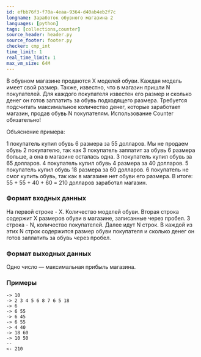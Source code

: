 ```yaml
---
id: efbb76f3-f70a-4eaa-9364-d40ab4eb2f7c
longname: Заработок обувного магазина 2
languages: [python]
tags: [collections,counter]
source_header: header.py
source_footer: footer.py
checker: cmp_int
time_limit: 1
real_time_limit: 1
max_vm_size: 64M
---
```


В обувном магазине продаются X моделей обуви. Каждая модель имеет свой размер. Также, известно, что в магазин пришли N покупателей. Для каждого покупателя известен его размер и сколько денег он готов заплатить за обувь подходящего размера. Требуется подсчитать максимальное количество денег, которые заработает магазин, продав обувь N покупателям.
Использование Counter обязательно!

Объяснение примера:

1 покупатель купил обувь 6 размера за 55 долларов. Мы не продаем обувь 2 покупателю, так как 3 покупатель заплатит за обувь 6 размера больше, а она в магазине осталась одна. 3 покупатель купил обувь за 65 долларов. 4 покупатель купил обувь 4 размера за 40 долларов. 5 покупатель купил обувь 18 размера за 60 долларов. 6 покупатель не смог купить обувь, так как в магазине нет обуви его размера. В итоге: 55 + 55 + 40 + 60 = 210 долларов заработал магазин.

### Формат входных данных

На первой строке - X. Количество моделей обуви. Вторая строка содержит X размеров обуви в магазине, записанные через пробел. 3 строка - N, количество покупателей. Далее идут N строк. В каждой из этих N строк содержится размер обуви покупателя и сколько денег он готов заплатить за обувь через пробел.

### Формат выходных данных

Одно число — максимальная прибыль магазина.

### Примеры

```
-> 10
-> 2 3 4 5 6 8 7 6 5 18
-> 6
-> 6 55
-> 6 45
-> 6 55
-> 4 40
-> 18 60
-> 10 50
--
<- 210
```
